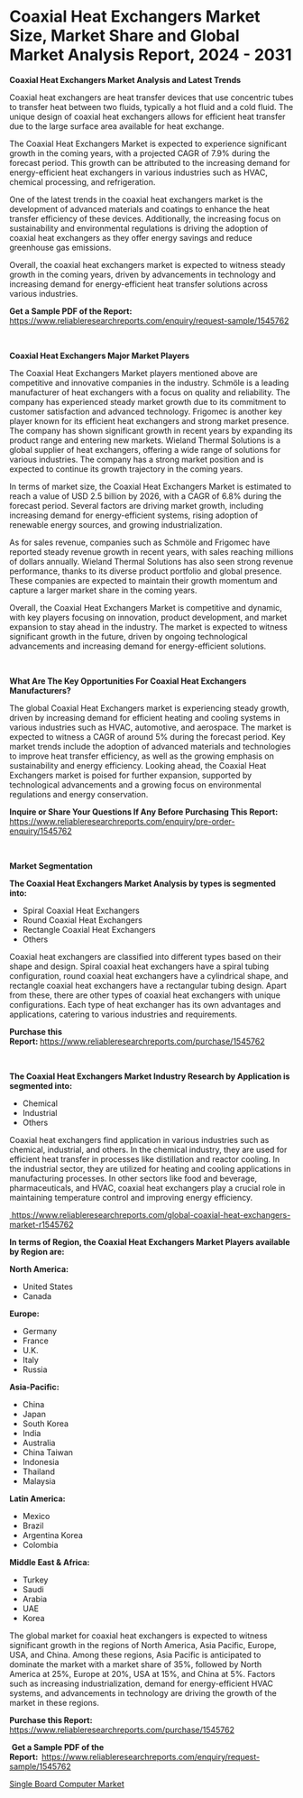 <p><h1>Coaxial Heat Exchangers Market Size, Market Share and Global Market Analysis Report, 2024 - 2031</h1></p><p><strong>Coaxial Heat Exchangers Market Analysis and Latest Trends</strong></p>
<p><p>Coaxial heat exchangers are heat transfer devices that use concentric tubes to transfer heat between two fluids, typically a hot fluid and a cold fluid. The unique design of coaxial heat exchangers allows for efficient heat transfer due to the large surface area available for heat exchange.</p><p>The Coaxial Heat Exchangers Market is expected to experience significant growth in the coming years, with a projected CAGR of 7.9% during the forecast period. This growth can be attributed to the increasing demand for energy-efficient heat exchangers in various industries such as HVAC, chemical processing, and refrigeration.</p><p>One of the latest trends in the coaxial heat exchangers market is the development of advanced materials and coatings to enhance the heat transfer efficiency of these devices. Additionally, the increasing focus on sustainability and environmental regulations is driving the adoption of coaxial heat exchangers as they offer energy savings and reduce greenhouse gas emissions.</p><p>Overall, the coaxial heat exchangers market is expected to witness steady growth in the coming years, driven by advancements in technology and increasing demand for energy-efficient heat transfer solutions across various industries.</p></p>
<p><strong>Get a Sample PDF of the Report:&nbsp;</strong> <a href="https://www.reliableresearchreports.com/enquiry/request-sample/1545762">https://www.reliableresearchreports.com/enquiry/request-sample/1545762</a></p>
<p>&nbsp;</p>
<p><strong>Coaxial Heat Exchangers Major Market Players</strong></p>
<p><p>The Coaxial Heat Exchangers Market players mentioned above are competitive and innovative companies in the industry. Schmöle is a leading manufacturer of heat exchangers with a focus on quality and reliability. The company has experienced steady market growth due to its commitment to customer satisfaction and advanced technology. Frigomec is another key player known for its efficient heat exchangers and strong market presence. The company has shown significant growth in recent years by expanding its product range and entering new markets. Wieland Thermal Solutions is a global supplier of heat exchangers, offering a wide range of solutions for various industries. The company has a strong market position and is expected to continue its growth trajectory in the coming years.</p><p>In terms of market size, the Coaxial Heat Exchangers Market is estimated to reach a value of USD 2.5 billion by 2026, with a CAGR of 6.8% during the forecast period. Several factors are driving market growth, including increasing demand for energy-efficient systems, rising adoption of renewable energy sources, and growing industrialization.</p><p>As for sales revenue, companies such as Schmöle and Frigomec have reported steady revenue growth in recent years, with sales reaching millions of dollars annually. Wieland Thermal Solutions has also seen strong revenue performance, thanks to its diverse product portfolio and global presence. These companies are expected to maintain their growth momentum and capture a larger market share in the coming years.</p><p>Overall, the Coaxial Heat Exchangers Market is competitive and dynamic, with key players focusing on innovation, product development, and market expansion to stay ahead in the industry. The market is expected to witness significant growth in the future, driven by ongoing technological advancements and increasing demand for energy-efficient solutions.</p></p>
<p>&nbsp;</p>
<p><strong>What Are The Key Opportunities For Coaxial Heat Exchangers Manufacturers?</strong></p>
<p><p>The global Coaxial Heat Exchangers market is experiencing steady growth, driven by increasing demand for efficient heating and cooling systems in various industries such as HVAC, automotive, and aerospace. The market is expected to witness a CAGR of around 5% during the forecast period. Key market trends include the adoption of advanced materials and technologies to improve heat transfer efficiency, as well as the growing emphasis on sustainability and energy efficiency. Looking ahead, the Coaxial Heat Exchangers market is poised for further expansion, supported by technological advancements and a growing focus on environmental regulations and energy conservation.</p></p>
<p><strong>Inquire or Share Your Questions If Any Before Purchasing This Report:</strong> <a href="https://www.reliableresearchreports.com/enquiry/pre-order-enquiry/1545762">https://www.reliableresearchreports.com/enquiry/pre-order-enquiry/1545762</a></p>
<p>&nbsp;</p>
<p><strong>Market Segmentation</strong></p>
<p><strong>The Coaxial Heat Exchangers Market Analysis by types is segmented into:</strong></p>
<p><ul><li>Spiral Coaxial Heat Exchangers</li><li>Round Coaxial Heat Exchangers</li><li>Rectangle Coaxial Heat Exchangers</li><li>Others</li></ul></p>
<p><p>Coaxial heat exchangers are classified into different types based on their shape and design. Spiral coaxial heat exchangers have a spiral tubing configuration, round coaxial heat exchangers have a cylindrical shape, and rectangle coaxial heat exchangers have a rectangular tubing design. Apart from these, there are other types of coaxial heat exchangers with unique configurations. Each type of heat exchanger has its own advantages and applications, catering to various industries and requirements.</p></p>
<p><strong>Purchase this Report:&nbsp;</strong><a href="https://www.reliableresearchreports.com/purchase/1545762">https://www.reliableresearchreports.com/purchase/1545762</a></p>
<p>&nbsp;</p>
<p><strong>The Coaxial Heat Exchangers Market Industry Research by Application is segmented into:</strong></p>
<p><ul><li>Chemical</li><li>Industrial</li><li>Others</li></ul></p>
<p><p>Coaxial heat exchangers find application in various industries such as chemical, industrial, and others. In the chemical industry, they are used for efficient heat transfer in processes like distillation and reactor cooling. In the industrial sector, they are utilized for heating and cooling applications in manufacturing processes. In other sectors like food and beverage, pharmaceuticals, and HVAC, coaxial heat exchangers play a crucial role in maintaining temperature control and improving energy efficiency.</p></p>
<p><a href="https://www.reliableresearchreports.com/global-coaxial-heat-exchangers-market-r1545762">&nbsp;https://www.reliableresearchreports.com/global-coaxial-heat-exchangers-market-r1545762</a></p>
<p><strong>In terms of Region, the Coaxial Heat Exchangers Market Players available by Region are:</strong></p>
<p>
    <p> <strong> North America: </strong>
        <ul>
            <li>United States</li>
            <li>Canada</li>
        </ul>
        </p> 
    <p> <strong> Europe: </strong>
        <ul>
            <li>Germany</li>
            <li>France</li>
            <li>U.K.</li>
            <li>Italy</li>
            <li>Russia</li>
        </ul>
        </p> 
    <p> <strong> Asia-Pacific: </strong>
        <ul>
            <li>China</li>
            <li>Japan</li>
            <li>South Korea</li>
            <li>India</li>
            <li>Australia</li>
            <li>China Taiwan</li>
            <li>Indonesia</li>
            <li>Thailand</li>
            <li>Malaysia</li>
        </ul>
        </p> 
    <p> <strong> Latin America: </strong>
        <ul>
            <li>Mexico</li>
            <li>Brazil</li>
            <li>Argentina Korea</li>
            <li>Colombia</li>
        </ul>
        </p> 
    <p> <strong> Middle East & Africa: </strong>
        <ul>
            <li>Turkey</li>
            <li>Saudi</li>
            <li>Arabia</li>
            <li>UAE</li>
            <li>Korea</li>
        </ul>
    </p>
    </p>
<p><p>The global market for coaxial heat exchangers is expected to witness significant growth in the regions of North America, Asia Pacific, Europe, USA, and China. Among these regions, Asia Pacific is anticipated to dominate the market with a market share of 35%, followed by North America at 25%, Europe at 20%, USA at 15%, and China at 5%. Factors such as increasing industrialization, demand for energy-efficient HVAC systems, and advancements in technology are driving the growth of the market in these regions.</p></p>
<p><strong>Purchase this Report: </strong><a href="https://www.reliableresearchreports.com/purchase/1545762">https://www.reliableresearchreports.com/purchase/1545762</a></p>
<p>&nbsp;<strong>Get a Sample PDF of the Report:&nbsp;&nbsp;</strong><a href="https://www.reliableresearchreports.com/enquiry/request-sample/1545762">https://www.reliableresearchreports.com/enquiry/request-sample/1545762</a></p>
<p><strong></strong></p>
<p><p><a href="https://cautious-neon-760.notion.site/Single-Board-Computer-Market-Competitive-Analysis-Market-Trends-and-Forecast-to-2031-f0c33551cebe4492890f21ce3d55d669">Single Board Computer Market</a></p></p>